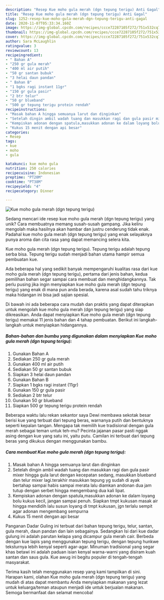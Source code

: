 ```yaml
---
description: "Resep Kue moho gula merah (dgn tepung terigu) Anti Gagal"
title: "Resep Kue moho gula merah (dgn tepung terigu) Anti Gagal"
slug: 1252-resep-kue-moho-gula-merah-dgn-tepung-terigu-anti-gagal
date: 2020-11-07T05:33:34.160Z
image: https://img-global.cpcdn.com/recipes/ccce72287105f272/751x532cq70/kue-moho-gula-merah-dgn-tepung-terigu-foto-resep-utama.jpg
thumbnail: https://img-global.cpcdn.com/recipes/ccce72287105f272/751x532cq70/kue-moho-gula-merah-dgn-tepung-terigu-foto-resep-utama.jpg
cover: https://img-global.cpcdn.com/recipes/ccce72287105f272/751x532cq70/kue-moho-gula-merah-dgn-tepung-terigu-foto-resep-utama.jpg
author: Sara McLaughlin
ratingvalue: 3
reviewcount: 13
recipeingredient:
- " Bahan A"
- "250 gr gula merah"
- "400 ml air putih"
- "50 gr santan bubuk"
- "3 helai daun pandan"
- " Bahan B"
- "1 bgks ragi instant 11gr"
- "150 gr gula pasir"
- "2 btr telur"
- "50 gr blueband"
- "500 gr tepung terigu protein rendah"
recipeinstructions:
- "Masak bahan A hingga semuanya larut dan dinginkan"
- "Setelah dingin ambil wadah tuang dan masukkan ragi dan gula pasir mixer hingga gula larut dengan kecepatan sedang, masukkan blueband dan telur mixer lagi.terakhir masukkan tepung yg sudah di ayak bertahap sampai habis sampai merata lalu diamkan andonan dua jam tutup dengan serbet hingga mengembang dua kali lipat."
- "Kempiskan adonan dengan spatula,masukkan adonan ke dalam loyang bolu kukus kecil, jangan sampai penuh. Siapkan tmpt kukusan masak air hingga mendidih lalu susun loyang di tmpt kukusan, jgn terlalu sempit agar adonan mengembang sempurna"
- "Kukus 15 menit dengan api besar"
categories:
- Resep
tags:
- kue
- moho
- gula

katakunci: kue moho gula 
nutrition: 250 calories
recipecuisine: Indonesian
preptime: "PT20M"
cooktime: "PT38M"
recipeyield: "4"
recipecategory: Dinner

---
```



![Kue moho gula merah (dgn tepung terigu)](https://img-global.cpcdn.com/recipes/ccce72287105f272/751x532cq70/kue-moho-gula-merah-dgn-tepung-terigu-foto-resep-utama.jpg)

Sedang mencari ide resep kue moho gula merah (dgn tepung terigu) yang unik? Cara membuatnya memang susah-susah gampang. Jika keliru mengolah maka hasilnya akan hambar dan justru cenderung tidak enak. Padahal kue moho gula merah (dgn tepung terigu) yang enak selayaknya punya aroma dan cita rasa yang dapat memancing selera kita.

Kue moho gula merah (dgn tepung terigu). Tepung terigu adalah tepung serba bisa. Tepung terigu sudah menjadi bahan utama hampir semua pembuatan kue.

Ada beberapa hal yang sedikit banyak mempengaruhi kualitas rasa dari kue moho gula merah (dgn tepung terigu), pertama dari jenis bahan, kedua pemilihan bahan segar sampai cara membuat dan menghidangkannya. Tak perlu pusing jika ingin menyiapkan kue moho gula merah (dgn tepung terigu) yang enak di mana pun anda berada, karena asal sudah tahu triknya maka hidangan ini bisa jadi sajian spesial.


Di bawah ini ada beberapa cara mudah dan praktis yang dapat diterapkan untuk mengolah kue moho gula merah (dgn tepung terigu) yang siap dikreasikan. Anda dapat menyiapkan Kue moho gula merah (dgn tepung terigu) memakai 11 jenis bahan dan 4 tahap pembuatan. Berikut ini langkah-langkah untuk menyiapkan hidangannya.

<!--inarticleads1-->

##### Bahan-bahan dan bumbu yang digunakan dalam menyiapkan Kue moho gula merah (dgn tepung terigu):

1. Gunakan  Bahan A
1. Sediakan 250 gr gula merah
1. Gunakan 400 ml air putih
1. Sediakan 50 gr santan bubuk
1. Siapkan 3 helai daun pandan
1. Gunakan  Bahan B
1. Siapkan 1 bgks ragi instant (11gr)
1. Gunakan 150 gr gula pasir
1. Sediakan 2 btr telur
1. Gunakan 50 gr blueband
1. Siapkan 500 gr tepung terigu protein rendah


Beberapa waktu lalu rekan sekantor saya Dewi membawa sekotak besar berisi kue yang terbuat dari tepung beras, warnanya putih dan bentuknya seperti kepalan tangan. Mengapa tak memilih kue tradisional dengan gula merah sebagai teman untuk teh-mu? Pecinta jajanan pasar pasti nggak asing dengan kue yang satu ini, yaitu putu. Camilan ini terbuat dari tepung beras yang dikukus dengan menggunakan bambu. 

<!--inarticleads2-->

##### Cara membuat Kue moho gula merah (dgn tepung terigu):

1. Masak bahan A hingga semuanya larut dan dinginkan
1. Setelah dingin ambil wadah tuang dan masukkan ragi dan gula pasir mixer hingga gula larut dengan kecepatan sedang, masukkan blueband dan telur mixer lagi.terakhir masukkan tepung yg sudah di ayak bertahap sampai habis sampai merata lalu diamkan andonan dua jam tutup dengan serbet hingga mengembang dua kali lipat.
1. Kempiskan adonan dengan spatula,masukkan adonan ke dalam loyang bolu kukus kecil, jangan sampai penuh. Siapkan tmpt kukusan masak air hingga mendidih lalu susun loyang di tmpt kukusan, jgn terlalu sempit agar adonan mengembang sempurna
1. Kukus 15 menit dengan api besar


Panganan Dadar Guling ini terbuat dari bahan tepung terigu, telur, santan, gula merah, daun pandan dan lain sebagainya. Sedangkan Isi dari kue dadar gulung ini adalah parutan kelapa yang dicampur gula merah cair. Berbeda dengan kue lapis yang menggunakan tepung terigu, dengan tepung hunkwe teksturnya lebih kenyal seperti agar-agar. Minuman tradisional yang segar khas betawi ini adalah paduan isian kenyal warna-warni yang disiram kuah santan dan saus gula. Kue awug ini begitu populer di tengah-tengah masyarakat. 

Terima kasih telah menggunakan resep yang kami tampilkan di sini. Harapan kami, olahan Kue moho gula merah (dgn tepung terigu) yang mudah di atas dapat membantu Anda menyiapkan makanan yang lezat untuk keluarga/teman ataupun menjadi ide untuk berjualan makanan. Semoga bermanfaat dan selamat mencoba!
